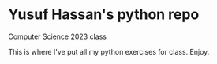 # Yusuf Hassan's python repo
Computer Science 2023 class

This is where I've put all my python exercises for class. Enjoy. 
